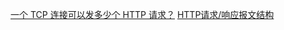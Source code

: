 [一个 TCP 连接可以发多少个 HTTP 请求？](https://mp.weixin.qq.com/s/REC63l3ANHpi9_4wgrzK3w)
[HTTP请求/响应报文结构](https://www.cnblogs.com/ldq2016/p/9055933.html)
